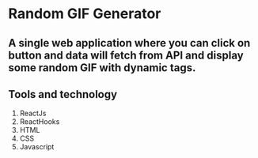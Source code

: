# Random GIF Generator
## A single web application where you can click on button and data will fetch from API and display some random GIF with dynamic tags.

## Tools and technology
1. ReactJs
2. ReactHooks
3. HTML
4. CSS
5. Javascript
